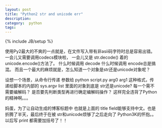 ```yaml
---
layout: post
title: "Python2 str and unicode err"
description: 
category:  python
tags: 
---
```

{% include JB/setup %}

使用Py2最大的不爽的一点就是，在文件写入带有非asii码字符时总是容易出错。一会儿又需要调用codecs模块啦，
一会儿又是 str.decode() 着的 unicode.encode()方法了。 什么时候调用 decode 什么时候调用 encode总是搞混。
而且一个最大的麻烦就是，怎么知道一个对象是str还是unicode对象呢？

设想一个场景，从命令行传递 参数给 python script.py arg0 arg1 这种格式，传递给脚本的内部的 sys.argv list
里面的对象到底是 str还是unicode? 每一个需不需要编解码？ 是否要先判断类型再进行确定编解码操作？
这样完全违背了Python的精神啊。。。

妈蛋，为了让自动生成的博客标题中 也就是上面的 title field能够支持中文。也是折腾了半天，最后终于在被 str和unicode烦够了之后走向了
Python3K的怀抱。。以后写 print 都需要加括号了！！
